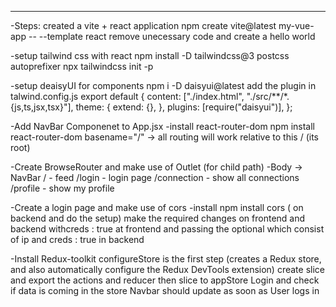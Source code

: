 
---------------------------------------------------------------------------------------------------------------------------------
-Steps:
created a vite + react application
npm create vite@latest my-vue-app -- --template react
remove unecessary code and create a hello world

-setup tailwind css with react 
npm install -D tailwindcss@3 postcss autoprefixer
npx tailwindcss init -p

-setup deaisyUI for components 
npm i -D daisyui@latest
add the plugin in talwind.config.js
export default {
  content: ["./index.html", "./src/**/*.{js,ts,jsx,tsx}"],
  theme: {
    extend: {},
  },
  plugins: [require("daisyui")],
};

-Add NavBar Componenet to App.jsx
-install react-router-dom
npm install react-router-dom
basename="/" -> all routing will work relative to this / (its root)

-Create BrowseRouter and make use of Outlet (for child path)
-Body -> NavBar
        / - feed
        /login - login page
        /connection - show all connections
        /profile - show my profile

-Create a login page and make use of cors 
-install npm install cors ( on backend and do the setup)
make the required changes on frontend and backend withcreds : true at frontend and passing the optional which consist of ip and creds : true in backend 

-Install Redux-toolkit 
configureStore is the first step (creates a Redux store, and also automatically configure the Redux DevTools extension)
create slice and export  the actions and reducer
then slice to appStore
Login and check if data is coming in the store 
Navbar should update as soon as User logs in 